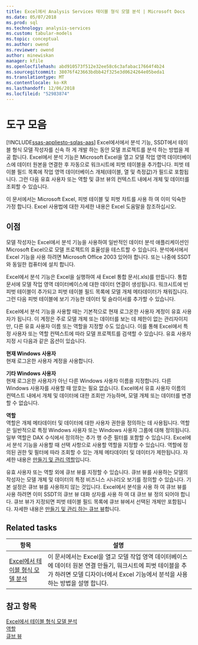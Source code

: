 ```yaml
---
title: Excel에서 Analysis Services 테이블 형식 모델 분석 | Microsoft Docs
ms.date: 05/07/2018
ms.prod: sql
ms.technology: analysis-services
ms.custom: tabular-models
ms.topic: conceptual
ms.author: owend
ms.reviewer: owend
author: minewiskan
manager: kfile
ms.openlocfilehash: abd910573f512e32ee58c6c3afabac17664f4b24
ms.sourcegitcommit: 38076f423663bdbb42f325e3d0624264e05beda1
ms.translationtype: MT
ms.contentlocale: ko-KR
ms.lasthandoff: 12/06/2018
ms.locfileid: "52983874"
---
```

# <a name="analyze-in-excel"></a>도구 모음
[!INCLUDE[ssas-appliesto-sqlas-aas](../../includes/ssas-appliesto-sqlas-aas.md)]
  Excel에서에서 분석 기능, SSDT에서 테이블 형식 모델 작성자를 신속 하 게 개발 하는 동안 모델 프로젝트를 분석 하는 방법을 제공 합니다. Excel에서 분석 기능은 Microsoft Excel을 열고 모델 작업 영역 데이터베이스에 데이터 원본을 연결한 후 자동으로 워크시트에 피벗 테이블을 추가합니다. 피벗 테이블 필드 목록에 작업 영역 데이터베이스 개체(테이블, 열 및 측정값)가 필드로 포함됩니다. 그런 다음 유효 사용자 또는 역할 및 큐브 뷰의 컨텍스트 내에서 개체 및 데이터를 조회할 수 있습니다.  
  
 이 문서에서는 Microsoft Excel, 피벗 테이블 및 피벗 차트를 사용 하 여 이미 익숙한 가정 합니다. Excel 사용법에 대한 자세한 내용은 Excel 도움말을 참조하십시오.  
  
##  <a name="bkmk_benefits"></a> 이점  
 모델 작성자는 Excel에서 분석 기능을 사용하여 일반적인 데이터 분석 애플리케이션인 Microsoft Excel으로 모델 프로젝트의 효율성을 테스트할 수 있습니다. 분석에서에서 Excel 기능을 사용 하려면 Microsoft Office 2003 있어야 합니다. 또는 나중에 SSDT와 동일한 컴퓨터에 설치 합니다.  
  
 Excel에서 분석 기능은 Excel을 실행하여 새 Excel 통합 문서(.xls)를 만듭니다. 통합 문서에 모델 작업 영역 데이터베이스에 대한 데이터 연결이 생성됩니다. 워크시트에 빈 피벗 테이블이 추가되고 피벗 테이블 필드 목록에 모델 개체 메타데이터가 채워집니다. 그런 다음 피벗 테이블에 보기 가능한 데이터 및 슬라이서를 추가할 수 있습니다.  
  
 Excel에서 분석 기능을 사용할 때는 기본적으로 현재 로그온한 사용자 계정이 유효 사용자가 됩니다. 이 계정은 주로 모델 개체 또는 데이터를 보는 데 제한이 없는 관리자이지만, 다른 유효 사용자 이름 또는 역할을 지정할 수도 있습니다. 이를 통해 Excel에서 특정 사용자 또는 역할 컨텍스트에 따라 모델 프로젝트를 검색할 수 있습니다. 유효 사용자 지정 시 다음과 같은 옵션이 있습니다.  
  
 **현재 Windows 사용자**  
 현재 로그온한 사용자 계정을 사용합니다.  
  
 **기타 Windows 사용자**  
 현재 로그온한 사용자가 아닌 다른 Windows 사용자 이름을 지정합니다. 다른 Windows 사용자를 사용할 때 암호는 필요 없습니다. Excel에서 유효 사용자 이름의 컨텍스트 내에서 개체 및 데이터에 대한 조회만 가능하며, 모델 개체 또는 데이터를 변경할 수 없습니다.  
  
 **역할**  
 역할은 개체 메타데이터 및 데이터에 대한 사용자 권한을 정의하는 데 사용됩니다. 역할은 일반적으로 특정 Windows 사용자 또는 Windows 사용자 그룹에 대해 정의됩니다. 일부 역할은 DAX 수식에서 정의하는 추가 행 수준 필터를 포함할 수 있습니다. Excel에서 분석 기능을 사용할 때 선택 사항으로 사용할 역할을 지정할 수 있습니다. 역할에 정의된 권한 및 필터에 따라 조회할 수 있는 개체 메타데이터 및 데이터가 제한됩니다. 자세한 내용은 [만들기 및 관리 역할](../../analysis-services/tabular-models/create-and-manage-roles-ssas-tabular.md)입니다.  
  
 유효 사용자 또는 역할 외에 큐브 뷰를 지정할 수 있습니다. 큐브 뷰를 사용하는 모델의 작성자는 모델 개체 및 데이터의 특정 비즈니스 시나리오 보기를 정의할 수 있습니다. 기본 설정은 큐브 뷰를 사용하지 않는 것입니다. Excel에서 분석을 사용 하 여 큐브 뷰를 사용 하려면 이미 SSDT의 큐브 뷰 대화 상자를 사용 하 여 대 큐브 뷰 정의 되어야 합니다. 큐브 뷰가 지정되면 피벗 테이블 필드 목록에 큐브 뷰에서 선택된 개체만 포함됩니다. 자세한 내용은 [만들기 및 관리 하는 큐브 뷰](../../analysis-services/tabular-models/create-and-manage-perspectives-ssas-tabular.md)합니다.  
  
##  <a name="bkmk_rt"></a> Related tasks  
  
|**항목**|**설명**|  
|---------------|---------------------|  
|[Excel에서 테이블 형식 모델 분석](../../analysis-services/tabular-models/analyze-a-tabular-model-in-excel-ssas-tabular.md)|이 문서에서는 Excel을 열고 모델 작업 영역 데이터베이스에 데이터 원본 연결 만들기, 워크시트에 피벗 테이블을 추가 하려면 모델 디자이너에서 Excel 기능에서 분석을 사용 하는 방법을 설명 합니다.|  
  
## <a name="see-also"></a>참고 항목  
 [Excel에서 테이블 형식 모델 분석](../../analysis-services/tabular-models/analyze-a-tabular-model-in-excel-ssas-tabular.md)   
 [역할](../../analysis-services/tabular-models/roles-ssas-tabular.md)   
 [큐브 뷰](../../analysis-services/tabular-models/perspectives-ssas-tabular.md)  
  
  
